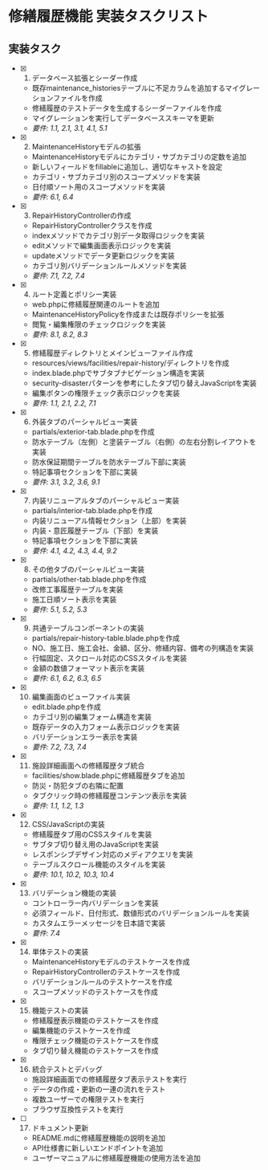 # 修繕履歴機能 実装タスクリスト

## 実装タスク

- [x] 1. データベース拡張とシーダー作成
  - 既存maintenance_historiesテーブルに不足カラムを追加するマイグレーションファイルを作成
  - 修繕履歴のテストデータを生成するシーダーファイルを作成
  - マイグレーションを実行してデータベーススキーマを更新
  - _要件: 1.1, 2.1, 3.1, 4.1, 5.1_

- [x] 2. MaintenanceHistoryモデルの拡張
  - MaintenanceHistoryモデルにカテゴリ・サブカテゴリの定数を追加
  - 新しいフィールドをfillableに追加し、適切なキャストを設定
  - カテゴリ・サブカテゴリ別のスコープメソッドを実装
  - 日付順ソート用のスコープメソッドを実装
  - _要件: 6.1, 6.4_

- [x] 3. RepairHistoryControllerの作成
  - RepairHistoryControllerクラスを作成
  - indexメソッドでカテゴリ別データ取得ロジックを実装
  - editメソッドで編集画面表示ロジックを実装
  - updateメソッドでデータ更新ロジックを実装
  - カテゴリ別バリデーションルールメソッドを実装
  - _要件: 7.1, 7.2, 7.4_

- [x] 4. ルート定義とポリシー実装
  - web.phpに修繕履歴関連のルートを追加
  - MaintenanceHistoryPolicyを作成または既存ポリシーを拡張
  - 閲覧・編集権限のチェックロジックを実装
  - _要件: 8.1, 8.2, 8.3_

- [x] 5. 修繕履歴ディレクトリとメインビューファイル作成
  - resources/views/facilities/repair-history/ディレクトリを作成
  - index.blade.phpでサブタブナビゲーション構造を実装
  - security-disasterパターンを参考にしたタブ切り替えJavaScriptを実装
  - 編集ボタンの権限チェック表示ロジックを実装
  - _要件: 1.1, 2.1, 2.2, 7.1_

- [x] 6. 外装タブのパーシャルビュー実装
  - partials/exterior-tab.blade.phpを作成
  - 防水テーブル（左側）と塗装テーブル（右側）の左右分割レイアウトを実装
  - 防水保証期間テーブルを防水テーブル下部に実装
  - 特記事項セクションを下部に実装
  - _要件: 3.1, 3.2, 3.6, 9.1_

- [x] 7. 内装リニューアルタブのパーシャルビュー実装
  - partials/interior-tab.blade.phpを作成
  - 内装リニューアル情報セクション（上部）を実装
  - 内装・意匠履歴テーブル（下部）を実装
  - 特記事項セクションを下部に実装
  - _要件: 4.1, 4.2, 4.3, 4.4, 9.2_

- [x] 8. その他タブのパーシャルビュー実装
  - partials/other-tab.blade.phpを作成
  - 改修工事履歴テーブルを実装
  - 施工日順ソート表示を実装
  - _要件: 5.1, 5.2, 5.3_

- [x] 9. 共通テーブルコンポーネントの実装
  - partials/repair-history-table.blade.phpを作成
  - NO、施工日、施工会社、金額、区分、修繕内容、備考の列構造を実装
  - 行幅固定、スクロール対応のCSSスタイルを実装
  - 金額の数値フォーマット表示を実装
  - _要件: 6.1, 6.2, 6.3, 6.5_

- [x] 10. 編集画面のビューファイル実装
  - edit.blade.phpを作成
  - カテゴリ別の編集フォーム構造を実装
  - 既存データの入力フォーム表示ロジックを実装
  - バリデーションエラー表示を実装
  - _要件: 7.2, 7.3, 7.4_

- [x] 11. 施設詳細画面への修繕履歴タブ統合
  - facilities/show.blade.phpに修繕履歴タブを追加
  - 防災・防犯タブの右隣に配置
  - タブクリック時の修繕履歴コンテンツ表示を実装
  - _要件: 1.1, 1.2, 1.3_

- [x] 12. CSS/JavaScriptの実装
  - 修繕履歴タブ用のCSSスタイルを実装
  - サブタブ切り替え用のJavaScriptを実装
  - レスポンシブデザイン対応のメディアクエリを実装
  - テーブルスクロール機能のスタイルを実装
  - _要件: 10.1, 10.2, 10.3, 10.4_

- [x] 13. バリデーション機能の実装
  - コントローラー内バリデーションを実装
  - 必須フィールド、日付形式、数値形式のバリデーションルールを実装
  - カスタムエラーメッセージを日本語で実装
  - _要件: 7.4_

- [x] 14. 単体テストの実装
  - MaintenanceHistoryモデルのテストケースを作成
  - RepairHistoryControllerのテストケースを作成
  - バリデーションルールのテストケースを作成
  - スコープメソッドのテストケースを作成

- [x] 15. 機能テストの実装
  - 修繕履歴表示機能のテストケースを作成
  - 編集機能のテストケースを作成
  - 権限チェック機能のテストケースを作成
  - タブ切り替え機能のテストケースを作成

- [x] 16. 統合テストとデバッグ
  - 施設詳細画面での修繕履歴タブ表示テストを実行
  - データの作成・更新の一連の流れをテスト
  - 複数ユーザーでの権限テストを実行
  - ブラウザ互換性テストを実行

- [ ] 17. ドキュメント更新
  - README.mdに修繕履歴機能の説明を追加
  - API仕様書に新しいエンドポイントを追加
  - ユーザーマニュアルに修繕履歴機能の使用方法を追加